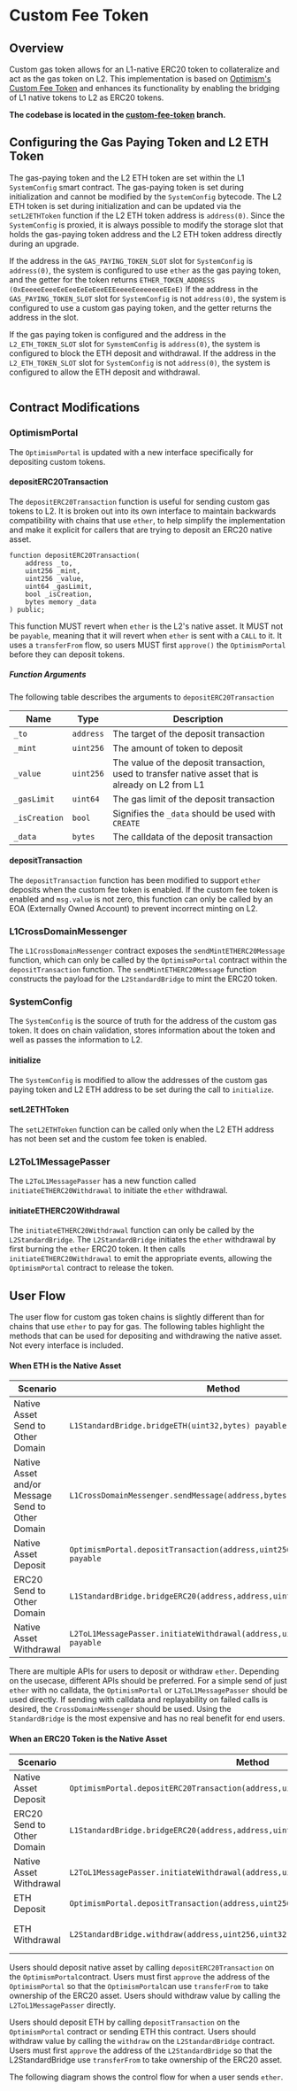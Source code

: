 # Custom Fee Token

## Overview

Custom gas token allows for an L1-native ERC20 token to collateralize and act as the gas token on L2. This implementation is based on [Optimism's Custom Fee Token](https://specs.optimism.io/protocol/granite/custom-gas-token.html) and enhances its functionality by enabling the bridging of L1 native tokens to L2 as ERC20 tokens. 

**The codebase is located in the [custom-fee-token](https://github.com/bobanetwork/boba/tree/custom-fee-token) branch.**

## Configuring the Gas Paying Token and L2 ETH Token

The gas-paying token and the L2 ETH token are set within the L1 `SystemConfig` smart contract. The gas-paying token is set during initialization and cannot be modified by the `SystemConfig` bytecode. The L2 ETH token is set during initialization and can be updated via the `setL2ETHToken` function if the L2 ETH token address is `address(0)`. Since the `SystemConfig` is proxied, it is always possible to modify the storage slot that holds the gas-paying token address and the L2 ETH token address directly during an upgrade.

If the address in the `GAS_PAYING_TOKEN_SLOT` slot for `SystemConfig` is `address(0)`, the system is configured to use `ether` as the gas paying token, and the getter for the token returns `ETHER_TOKEN_ADDRESS (0xEeeeeEeeeEeEeeEeEeEeeEEEeeeeEeeeeeeeEEeE)` If the address in the `GAS_PAYING_TOKEN_SLOT` slot for `SystemConfig` is not `address(0)`, the system is configured to use a custom gas paying token, and the getter returns the address in the slot.

If the gas paying token is configured and the address in the `L2_ETH_TOKEN_SLOT` slot for `SymstemConfig` is `address(0)`, the system is configured to block the ETH deposit and withdrawal. If the address in the `L2_ETH_TOKEN_SLOT` slot for `SystemConfig` is not `address(0)`, the system is configured to allow the ETH deposit and withdrawal.

<figure><img src="../../../assets/feature gas paying token.png" alt=""><figcaption></figcaption></figure>

## Contract Modifications

### OptimismPortal

The `OptimismPortal` is updated with a new interface specifically for depositing custom tokens.

#### depositERC20Transaction

The `depositERC20Transaction` function is useful for sending custom gas tokens to L2. It is broken out into its own interface to maintain backwards compatibility with chains that use `ether`, to help simplify the implementation and make it explicit for callers that are trying to deposit an ERC20 native asset.

```solidity
function depositERC20Transaction(
    address _to,
    uint256 _mint,
    uint256 _value,
    uint64 _gasLimit,
    bool _isCreation,
    bytes memory _data
) public;
```

This function MUST revert when `ether` is the L2's native asset. It MUST not be `payable`, meaning that it will revert when `ether` is sent with a `CALL` to it. It uses a `transferFrom` flow, so users MUST first `approve()` the `OptimismPortal` before they can deposit tokens.

##### Function Arguments

The following table describes the arguments to `depositERC20Transaction`

| Name          | Type      | Description                                                  |
| ------------- | --------- | ------------------------------------------------------------ |
| `_to`         | `address` | The target of the deposit transaction                        |
| `_mint`       | `uint256` | The amount of token to deposit                               |
| `_value`      | `uint256` | The value of the deposit transaction, used to transfer native asset that is already on L2 from L1 |
| `_gasLimit`   | `uint64`  | The gas limit of the deposit transaction                     |
| `_isCreation` | `bool`    | Signifies the `_data` should be used with `CREATE`           |
| `_data`       | `bytes`   | The calldata of the deposit transaction                      |

#### depositTransaction

The `depositTransaction` function has been modified to support `ether` deposits when the custom fee token is enabled. If the custom fee token is enabled and `msg.value` is not zero, this function can only be called by an EOA (Externally Owned Account) to prevent incorrect minting on L2.

### L1CrossDomainMessenger

The `L1CrossDomainMessenger` contract exposes the `sendMintETHERC20Message` function, which can only be called by the `OptimismPortal` contract within the `depositTransaction` function. The `sendMintETHERC20Message` function constructs the payload for the `L2StandardBridge` to mint the ERC20 token.

### SystemConfig

The `SystemConfig` is the source of truth for the address of the custom gas token. It does on chain validation, stores information about the token and well as passes the information to L2.

#### initialize

The `SystemConfig` is modified to allow the addresses of the custom gas paying token and L2 ETH address to be set during the call to `initialize`.

#### setL2ETHToken

The `setL2ETHToken` function can be called only when the L2 ETH address has not been set and the custom fee token is enabled.

### L2ToL1MessagePasser

The `L2ToL1MessagePasser` has a new function called `initiateETHERC20Withdrawal` to initiate the `ether` withdrawal.

#### initiateETHERC20Withdrawal

The `initiateETHERC20Withdrawal` function can only be called by the `L2StandardBridge`. The `L2StandardBridge` initiates the `ether` withdrawal by first burning the `ether` ERC20 token. It then calls `initiateETHERC20Withdrawal` to emit the appropriate events, allowing the `OptimismPortal` contract to release the token.

## User Flow

The user flow for custom gas token chains is slightly different than for chains that use `ether` to pay for gas. The following tables highlight the methods that can be used for depositing and withdrawing the native asset. Not every interface is included.

#### When ETH is the Native Asset

| Scenario                                         | Method                                                       | Prerequisites                       |
| ------------------------------------------------ | ------------------------------------------------------------ | ----------------------------------- |
| Native Asset Send to Other Domain                | `L1StandardBridge.bridgeETH(uint32,bytes) payable`           | None                                |
| Native Asset and/or Message Send to Other Domain | `L1CrossDomainMessenger.sendMessage(address,bytes,uint32) payable` | None                                |
| Native Asset Deposit                             | `OptimismPortal.depositTransaction(address,uint256,uint64,bool,bytes) payable` | None                                |
| ERC20 Send to Other Domain                       | `L1StandardBridge.bridgeERC20(address,address,uint256,uint32,bytes)` | Approve `L1StandardBridge`for ERC20 |
| Native Asset Withdrawal                          | `L2ToL1MessagePasser.initiateWithdrawal(address,uint256,bytes) payable` |                                     |

There are multiple APIs for users to deposit or withdraw `ether`. Depending on the usecase, different APIs should be preferred. For a simple send of just `ether` with no calldata, the `OptimismPortal` or `L2ToL1MessagePasser` should be used directly. If sending with calldata and replayability on failed calls is desired, the `CrossDomainMessenger` should be used. Using the `StandardBridge` is the most expensive and has no real benefit for end users.

#### When an ERC20 Token is the Native Asset

| Scenario                   | Method                                                       | Prerequisites                           |
| -------------------------- | ------------------------------------------------------------ | --------------------------------------- |
| Native Asset Deposit       | `OptimismPortal.depositERC20Transaction(address,uint256,uint256,uint64,bool,bytes)` | Approve `OptimismPortal`for ERC20       |
| ERC20 Send to Other Domain | `L1StandardBridge.bridgeERC20(address,address,uint256,uint32,bytes)` | Approve `L1StandardBridge`for ERC20     |
| Native Asset Withdrawal    | `L2ToL1MessagePasser.initiateWithdrawal(address,uint256,bytes) payable` | None                                    |
| ETH Deposit                | `OptimismPortal.depositTransaction(address,uint256,uint64,bool,bytes) payable` | None                                    |
| ETH Withdrawal             | `L2StandardBridge.withdraw(address,uint256,uint32,bytes)`    | Approve `L2StandardBrige` for ETH ERC20 |

Users should deposit native asset by calling `depositERC20Transaction` on the `OptimismPortal`contract. Users must first `approve` the address of the `OptimismPortal` so that the `OptimismPortal`can use `transferFrom` to take ownership of the ERC20 asset. Users should withdraw value by calling the `L2ToL1MessagePasser` directly.

Users should deposit ETH by calling `depositTransaction` on the `OptimismPortal` contract or sending ETH this contract. Users should withdraw value by calling the `withdraw`  on the `L2StandardBridge` contract. Users must first `approve` the address of the `L2StandardBridge` so that the L2StandardBridge use `transferFrom` to take ownership of the ERC20 asset.

The following diagram shows the control flow for when a user sends `ether`.

  <img src="../../../assets/feature gas paying token eth.png" alt="">
